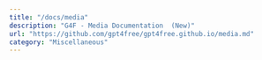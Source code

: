 ```yaml
---
title: "/docs/media"
description: "G4F - Media Documentation  (New)"
url: "https://github.com/gpt4free/gpt4free.github.io/media.md"
category: "Miscellaneous"
---
```

